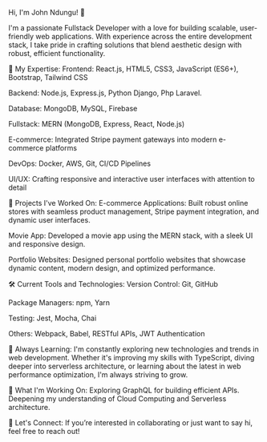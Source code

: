Hi, I'm John Ndungu! 👋

I'm a passionate Fullstack Developer with a love for building scalable, user-friendly web applications. With experience across the entire development stack, I take pride in crafting solutions that blend aesthetic design with robust, efficient functionality.


🚀 My Expertise:
Frontend: React.js, HTML5, CSS3, JavaScript (ES6+), Bootstrap, Tailwind CSS

Backend: Node.js, Express.js, Python Django, Php Laravel.

Database: MongoDB, MySQL, Firebase

Fullstack: MERN (MongoDB, Express, React, Node.js)

E-commerce: Integrated Stripe payment gateways into modern e-commerce platforms

DevOps: Docker, AWS, Git, CI/CD Pipelines

UI/UX: Crafting responsive and interactive user interfaces with attention to detail


💼 Projects I've Worked On:
E-commerce Applications: Built robust online stores with seamless product management, Stripe payment integration, and dynamic user interfaces.

Movie App: Developed a movie app using the MERN stack, with a sleek UI and responsive design.

Portfolio Websites: Designed personal portfolio websites that showcase dynamic content, modern design, and optimized performance.

🛠️ Current Tools and Technologies:
Version Control: Git, GitHub

Package Managers: npm, Yarn

Testing: Jest, Mocha, Chai

Others: Webpack, Babel, RESTful APIs, JWT Authentication


🌱 Always Learning:
I'm constantly exploring new technologies and trends in web development. Whether it's improving my skills with TypeScript, diving deeper into serverless architecture, or learning about the latest in web performance optimization, I'm always striving to grow.


🔭 What I'm Working On:
Exploring GraphQL for building efficient APIs.
Deepening my understanding of Cloud Computing and Serverless architecture.


💬 Let's Connect:
If you’re interested in collaborating or just want to say hi, feel free to reach out!

<!---
njohn-hub/njohn-hub is a ✨ special ✨ repository because its `README.md` (this file) appears on your GitHub profile.
You can click the Preview link to take a look at your changes.
--->
